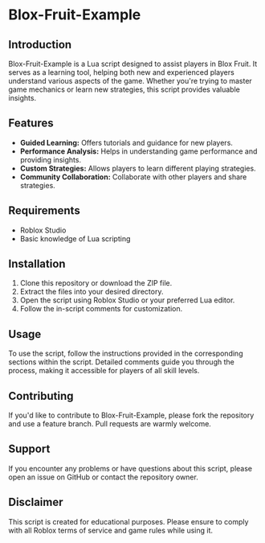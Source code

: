 # Blox-Fruit-Example

## Introduction

Blox-Fruit-Example is a Lua script designed to assist players in Blox Fruit. It serves as a learning tool, helping both new and experienced players understand various aspects of the game. Whether you're trying to master game mechanics or learn new strategies, this script provides valuable insights.

## Features

- **Guided Learning:** Offers tutorials and guidance for new players.
- **Performance Analysis:** Helps in understanding game performance and providing insights.
- **Custom Strategies:** Allows players to learn different playing strategies.
- **Community Collaboration:** Collaborate with other players and share strategies.

## Requirements

- Roblox Studio
- Basic knowledge of Lua scripting

## Installation

1. Clone this repository or download the ZIP file.
2. Extract the files into your desired directory.
3. Open the script using Roblox Studio or your preferred Lua editor.
4. Follow the in-script comments for customization.

## Usage

To use the script, follow the instructions provided in the corresponding sections within the script. Detailed comments guide you through the process, making it accessible for players of all skill levels.

## Contributing

If you'd like to contribute to Blox-Fruit-Example, please fork the repository and use a feature branch. Pull requests are warmly welcome.

## Support

If you encounter any problems or have questions about this script, please open an issue on GitHub or contact the repository owner.

## Disclaimer

This script is created for educational purposes. Please ensure to comply with all Roblox terms of service and game rules while using it.

